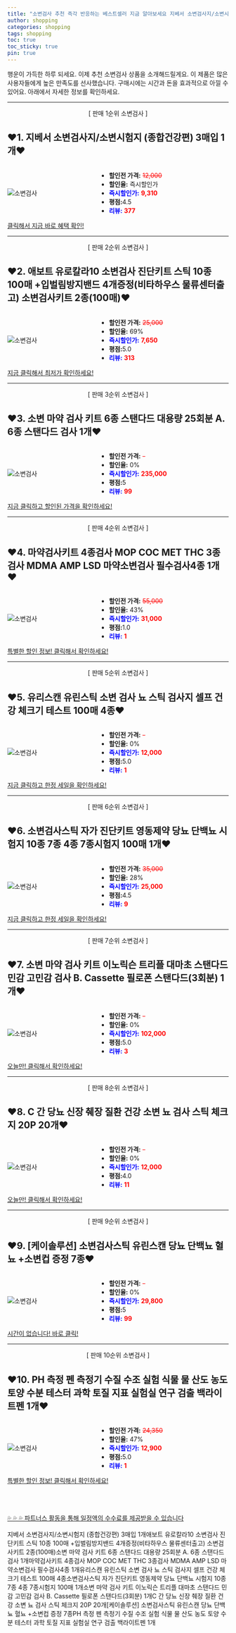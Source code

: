 ```yaml
---
title: "소변검사 추천 즉각 반응하는 베스트셀러 지금 알아보세요 지베서 소변검사지/소변시험지 (종합건강편) 3매입 1개"
author: shopping
categories: shopping
tags: shopping
toc: true
toc_sticky: true
pin: true
---
```

행운이 가득한 하루 되세요. 이제 추천 소변검사 상품을 소개해드릴게요. 이 제품은 많은 사용자들에게 높은 만족도를 선사했습니다. 구매시에는 시간과 돈을 효과적으로 아낄 수 있어요. 아래에서 자세한 정보를 확인하세요.

---
<p class="toplist" style="margin: 0 auto; display: block; width: fit-content;">[ 판매 1순위 소변검사 ]</p>

<h2><strong>❤️1. 지베서 소변검사지/소변시험지 (종합건강편) 3매입 1개❤️</strong></h2>

<div style="display: flex; align-items: center;">
    <div style="flex: 0.4;">
        <img src="https://thumbnail9.coupangcdn.com/thumbnails/remote/230x230ex/image/vendor_inventory/e830/840b652cb37b0fab70e4f75d307abc9b51a58ec3744d5378d9cfaaf102eb.jpeg" alt="소변검사" style="max-width: 100%;">
    </div>
    <div style="flex: 0.6; margin-left: 10px;">
        <ul>
            <li><strong>할인전 가격:</strong> <del style="color: red;">12,000</del></li>
            <li><strong>할인율:</strong> 즉시할인가</li>
            <li><span style='color:blue'><strong>즉시할인가:</strong></span> <span style='color:red'><strong>9,310</strong></span></li>
            <li><strong>평점:</strong>4.5</li>
            <li><span style='color:blue'><strong>리뷰:</strong></span> <span style='color:red'><strong>377</strong></span></li>
        </ul>
    </div>
</div>
<div class="center">
    <a href="https://selin100587001.github.io?lptag=AF9450613&subid=githubio&pageKey=6903259455&traceid=V0-153&itemId=15932632944&vendorItemId=83139620978" class="myButton">
        클릭해서 지금 바로 혜택 확인!
    </a>
</div>


---
<p class="toplist" style="margin: 0 auto; display: block; width: fit-content;">[ 판매 2순위 소변검사 ]</p>

<h2><strong>❤️2. 애보트 유로칼라10 소변검사 진단키트 스틱 10종 100매 +입벌림방지밴드 4개증정(비타하우스 물류센터출고) 소변검사키트 2종(100매)❤️</strong></h2>

<div style="display: flex; align-items: center;">
    <div style="flex: 0.4;">
        <img src="https://thumbnail10.coupangcdn.com/thumbnails/remote/230x230ex/image/vendor_inventory/8484/cae74093e4f13f68013e76e6589f9fe1a8e9c54987f31e0360003006212e.png" alt="소변검사" style="max-width: 100%;">
    </div>
    <div style="flex: 0.6; margin-left: 10px;">
        <ul>
            <li><strong>할인전 가격:</strong> <del style="color: red;">25,000</del></li>
            <li><strong>할인율:</strong> 69%</li>
            <li><span style='color:blue'><strong>즉시할인가:</strong></span> <span style='color:red'><strong>7,650</strong></span></li>
            <li><strong>평점:</strong>5.0</li>
            <li><span style='color:blue'><strong>리뷰:</strong></span> <span style='color:red'><strong>313</strong></span></li>
        </ul>
    </div>
</div>
<div class="center">
    <a href="https://selin100587001.github.io?lptag=AF9450613&subid=githubio&pageKey=2139097665&traceid=V0-153&itemId=20320141938&vendorItemId=87405575278" class="myButton">
        지금 클릭해서 최저가 확인하세요!
    </a>
</div>


---
<p class="toplist" style="margin: 0 auto; display: block; width: fit-content;">[ 판매 3순위 소변검사 ]</p>

<h2><strong>❤️3. 소변 마약 검사 키트 6종 스탠다드 대용량 25회분 A. 6종 스탠다드 검사 1개❤️</strong></h2>

<div style="display: flex; align-items: center;">
    <div style="flex: 0.4;">
        <img src="https://thumbnail7.coupangcdn.com/thumbnails/remote/230x230ex/image/vendor_inventory/2563/a6fed1dcf2763291bd210dd1f077879c299413158a9a22c9a66b186242bc.jpg" alt="소변검사" style="max-width: 100%;">
    </div>
    <div style="flex: 0.6; margin-left: 10px;">
        <ul>
            <li><strong>할인전 가격:</strong> <del style="color: red;">-</del></li>
            <li><strong>할인율:</strong> 0%</li>
            <li><span style='color:blue'><strong>즉시할인가:</strong></span> <span style='color:red'><strong>235,000</strong></span></li>
            <li><strong>평점:</strong>5</li>
            <li><span style='color:blue'><strong>리뷰:</strong></span> <span style='color:red'><strong>99</strong></span></li>
        </ul>
    </div>
</div>
<div class="center">
    <a href="https://selin100587001.github.io?lptag=AF9450613&subid=githubio&pageKey=7680464190&traceid=V0-153&itemId=20513011642&vendorItemId=87590605723" class="myButton">
        지금 클릭하고 할인된 가격을 확인하세요!
    </a>
</div>


---
<p class="toplist" style="margin: 0 auto; display: block; width: fit-content;">[ 판매 4순위 소변검사 ]</p>

<h2><strong>❤️4. 마약검사키트 4종검사 MOP COC MET THC 3종검사 MDMA AMP LSD 마약소변검사 필수검사4종 1개❤️</strong></h2>

<div style="display: flex; align-items: center;">
    <div style="flex: 0.4;">
        <img src="https://thumbnail9.coupangcdn.com/thumbnails/remote/230x230ex/image/vendor_inventory/ab3a/2f7c328059a7fde48708be6e3c08ba719c5b863971275e0b77a7905e012d.jpg" alt="소변검사" style="max-width: 100%;">
    </div>
    <div style="flex: 0.6; margin-left: 10px;">
        <ul>
            <li><strong>할인전 가격:</strong> <del style="color: red;">55,000</del></li>
            <li><strong>할인율:</strong> 43%</li>
            <li><span style='color:blue'><strong>즉시할인가:</strong></span> <span style='color:red'><strong>31,000</strong></span></li>
            <li><strong>평점:</strong>1.0</li>
            <li><span style='color:blue'><strong>리뷰:</strong></span> <span style='color:red'><strong>1</strong></span></li>
        </ul>
    </div>
</div>
<div class="center">
    <a href="https://selin100587001.github.io?lptag=AF9450613&subid=githubio&pageKey=7258189204&traceid=V0-153&itemId=18480273530&vendorItemId=89531783970" class="myButton">
        특별한 할인 정보! 클릭해서 확인하세요!
    </a>
</div>


---
<p class="toplist" style="margin: 0 auto; display: block; width: fit-content;">[ 판매 5순위 소변검사 ]</p>

<h2><strong>❤️5. 유리스캔 유린스틱 소변 검사 뇨 스틱 검사지 셀프 건강 체크기 테스트 100매 4종❤️</strong></h2>

<div style="display: flex; align-items: center;">
    <div style="flex: 0.4;">
        <img src="https://thumbnail10.coupangcdn.com/thumbnails/remote/230x230ex/image/vendor_inventory/6d31/171475e92a0993b80e2f98b17f3f10f5ef0bb096b6d55c09b15f3e9bf3bd.jpg" alt="소변검사" style="max-width: 100%;">
    </div>
    <div style="flex: 0.6; margin-left: 10px;">
        <ul>
            <li><strong>할인전 가격:</strong> <del style="color: red;">-</del></li>
            <li><strong>할인율:</strong> 0%</li>
            <li><span style='color:blue'><strong>즉시할인가:</strong></span> <span style='color:red'><strong>12,000</strong></span></li>
            <li><strong>평점:</strong>5.0</li>
            <li><span style='color:blue'><strong>리뷰:</strong></span> <span style='color:red'><strong>1</strong></span></li>
        </ul>
    </div>
</div>
<div class="center">
    <a href="https://selin100587001.github.io?lptag=AF9450613&subid=githubio&pageKey=6439686123&traceid=V0-153&itemId=13934319712&vendorItemId=81183660863" class="myButton">
        지금 클릭하고 한정 세일을 확인하세요!
    </a>
</div>


---
<p class="toplist" style="margin: 0 auto; display: block; width: fit-content;">[ 판매 6순위 소변검사 ]</p>

<h2><strong>❤️6. 소변검사스틱 자가 진단키트 영동제약 당뇨 단백뇨 시험지 10종 7종 4종 7종시험지 100매 1개❤️</strong></h2>

<div style="display: flex; align-items: center;">
    <div style="flex: 0.4;">
        <img src="https://thumbnail10.coupangcdn.com/thumbnails/remote/230x230ex/image/vendor_inventory/84c2/603bcf403611a8aa7bbd3768fe8ced26d4ded5c8bba45e0d741adc781b9b.png" alt="소변검사" style="max-width: 100%;">
    </div>
    <div style="flex: 0.6; margin-left: 10px;">
        <ul>
            <li><strong>할인전 가격:</strong> <del style="color: red;">35,000</del></li>
            <li><strong>할인율:</strong> 28%</li>
            <li><span style='color:blue'><strong>즉시할인가:</strong></span> <span style='color:red'><strong>25,000</strong></span></li>
            <li><strong>평점:</strong>4.5</li>
            <li><span style='color:blue'><strong>리뷰:</strong></span> <span style='color:red'><strong>9</strong></span></li>
        </ul>
    </div>
</div>
<div class="center">
    <a href="https://selin100587001.github.io?lptag=AF9450613&subid=githubio&pageKey=6804537201&traceid=V0-153&itemId=16076819673&vendorItemId=85645883894" class="myButton">
        지금 클릭하고 한정 세일을 확인하세요!
    </a>
</div>


---
<p class="toplist" style="margin: 0 auto; display: block; width: fit-content;">[ 판매 7순위 소변검사 ]</p>

<h2><strong>❤️7. 소변 마약 검사 키트 이노릭슨 트리플 대마초 스탠다드 민감 고민감 검사 B. Cassette 필로폰 스탠다드(3회분) 1개❤️</strong></h2>

<div style="display: flex; align-items: center;">
    <div style="flex: 0.4;">
        <img src="https://thumbnail9.coupangcdn.com/thumbnails/remote/230x230ex/image/vendor_inventory/1143/67cc4e0590f7a35059dc19f95e3a3e3a68f643304aadee57ca32fa6f1362.jpg" alt="소변검사" style="max-width: 100%;">
    </div>
    <div style="flex: 0.6; margin-left: 10px;">
        <ul>
            <li><strong>할인전 가격:</strong> <del style="color: red;">-</del></li>
            <li><strong>할인율:</strong> 0%</li>
            <li><span style='color:blue'><strong>즉시할인가:</strong></span> <span style='color:red'><strong>102,000</strong></span></li>
            <li><strong>평점:</strong>5.0</li>
            <li><span style='color:blue'><strong>리뷰:</strong></span> <span style='color:red'><strong>3</strong></span></li>
        </ul>
    </div>
</div>
<div class="center">
    <a href="https://selin100587001.github.io?lptag=AF9450613&subid=githubio&pageKey=7166602398&traceid=V0-153&itemId=18046238947&vendorItemId=85200456320" class="myButton">
        오늘만! 클릭해서 확인하세요!
    </a>
</div>


---
<p class="toplist" style="margin: 0 auto; display: block; width: fit-content;">[ 판매 8순위 소변검사 ]</p>

<h2><strong>❤️8. C 간 당뇨 신장 췌장 질환 건강 소변 뇨 검사 스틱 체크지 20P 20개❤️</strong></h2>

<div style="display: flex; align-items: center;">
    <div style="flex: 0.4;">
        <img src="https://thumbnail6.coupangcdn.com/thumbnails/remote/230x230ex/image/vendor_inventory/3cc7/ebae1d53ec0eab8fe47e07876141cab3e05c502cfa82fd1fa20df481f4e1.jpg" alt="소변검사" style="max-width: 100%;">
    </div>
    <div style="flex: 0.6; margin-left: 10px;">
        <ul>
            <li><strong>할인전 가격:</strong> <del style="color: red;">-</del></li>
            <li><strong>할인율:</strong> 0%</li>
            <li><span style='color:blue'><strong>즉시할인가:</strong></span> <span style='color:red'><strong>12,000</strong></span></li>
            <li><strong>평점:</strong>4.0</li>
            <li><span style='color:blue'><strong>리뷰:</strong></span> <span style='color:red'><strong>11</strong></span></li>
        </ul>
    </div>
</div>
<div class="center">
    <a href="https://selin100587001.github.io?lptag=AF9450613&subid=githubio&pageKey=7211949656&traceid=V0-153&itemId=18253739221&vendorItemId=85400412084" class="myButton">
        오늘만! 클릭해서 확인하세요!
    </a>
</div>


---
<p class="toplist" style="margin: 0 auto; display: block; width: fit-content;">[ 판매 9순위 소변검사 ]</p>

<h2><strong>❤️9. [케이솔루션] 소변검사스틱 유린스캔 당뇨 단백뇨 혈뇨 +소변컵 증정 7종❤️</strong></h2>

<div style="display: flex; align-items: center;">
    <div style="flex: 0.4;">
        <img src="https://thumbnail10.coupangcdn.com/thumbnails/remote/230x230ex/image/vendor_inventory/d043/a0a443750418ed1c5ae13fcdcab01ce3beb3de7d6191366f6408035f5ae3.jpg" alt="소변검사" style="max-width: 100%;">
    </div>
    <div style="flex: 0.6; margin-left: 10px;">
        <ul>
            <li><strong>할인전 가격:</strong> <del style="color: red;">-</del></li>
            <li><strong>할인율:</strong> 0%</li>
            <li><span style='color:blue'><strong>즉시할인가:</strong></span> <span style='color:red'><strong>29,800</strong></span></li>
            <li><strong>평점:</strong>5</li>
            <li><span style='color:blue'><strong>리뷰:</strong></span> <span style='color:red'><strong>99</strong></span></li>
        </ul>
    </div>
</div>
<div class="center">
    <a href="https://selin100587001.github.io?lptag=AF9450613&subid=githubio&pageKey=7648125902&traceid=V0-153&itemId=20342234325&vendorItemId=87427005066" class="myButton">
        시간이 없습니다! 바로 클릭!
    </a>
</div>


---
<p class="toplist" style="margin: 0 auto; display: block; width: fit-content;">[ 판매 10순위 소변검사 ]</p>

<h2><strong>❤️10. PH 측정 펜 측정기 수질 수조 실험 식물 물 산도 농도 토양 수분 테스터 과학 토질 지표 실험실 연구 검출 백라이트펜 1개❤️</strong></h2>

<div style="display: flex; align-items: center;">
    <div style="flex: 0.4;">
        <img src="https://thumbnail6.coupangcdn.com/thumbnails/remote/230x230ex/image/vendor_inventory/5012/472f20f46c2ff0092deef5efede0d4e1a30ebad4d7220adf662c4537d22a.jpg" alt="소변검사" style="max-width: 100%;">
    </div>
    <div style="flex: 0.6; margin-left: 10px;">
        <ul>
            <li><strong>할인전 가격:</strong> <del style="color: red;">24,350</del></li>
            <li><strong>할인율:</strong> 47%</li>
            <li><span style='color:blue'><strong>즉시할인가:</strong></span> <span style='color:red'><strong>12,900</strong></span></li>
            <li><strong>평점:</strong>5.0</li>
            <li><span style='color:blue'><strong>리뷰:</strong></span> <span style='color:red'><strong>1</strong></span></li>
        </ul>
    </div>
</div>
<div class="center">
    <a href="https://selin100587001.github.io?lptag=AF9450613&subid=githubio&pageKey=8178463371&traceid=V0-153&itemId=23377278438&vendorItemId=90407378011" class="myButton">
        특별한 할인 정보! 클릭해서 확인하세요!
    </a>
</div>

<br><br><br>[💦 💦 💦 파트너스 활동을 통해 일정액의 수수료를 제공받을 수 있습니다](https://link.coupang.com/a/bcpT2c)<br><br>지베서 소변검사지/소변시험지 (종합건강편) 3매입 1개애보트 유로칼라10 소변검사 진단키트 스틱 10종 100매 +입벌림방지밴드 4개증정(비타하우스 물류센터출고) 소변검사키트 2종(100매)소변 마약 검사 키트 6종 스탠다드 대용량 25회분 A. 6종 스탠다드 검사 1개마약검사키트 4종검사 MOP COC MET THC 3종검사 MDMA AMP LSD 마약소변검사 필수검사4종 1개유리스캔 유린스틱 소변 검사 뇨 스틱 검사지 셀프 건강 체크기 테스트 100매 4종소변검사스틱 자가 진단키트 영동제약 당뇨 단백뇨 시험지 10종 7종 4종 7종시험지 100매 1개소변 마약 검사 키트 이노릭슨 트리플 대마초 스탠다드 민감 고민감 검사 B. Cassette 필로폰 스탠다드(3회분) 1개C 간 당뇨 신장 췌장 질환 건강 소변 뇨 검사 스틱 체크지 20P 20개[케이솔루션] 소변검사스틱 유린스캔 당뇨 단백뇨 혈뇨 +소변컵 증정 7종PH 측정 펜 측정기 수질 수조 실험 식물 물 산도 농도 토양 수분 테스터 과학 토질 지표 실험실 연구 검출 백라이트펜 1개